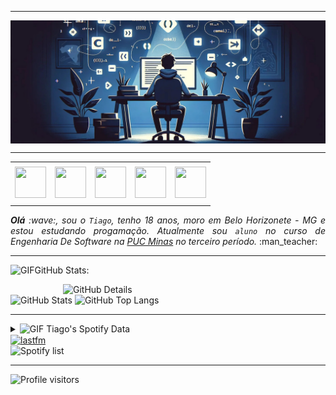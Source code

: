 -----

<div>
<img align="center" alt="Header" src="https://github.com/TiagoBoavAmaral/TiagoBoavAmaral/blob/main/img/tiagoheader%20(1).jpg"/>
</div>

-----

<div align="center">
<table>
<tr>
 <td align="center" colspan="11"></td>
</tr> 
<tr>
<td><a href="https://github.com/TiagoBoavAmaral" target="_blank"><img src="https://github.com/joaopauloaramuni/joaopauloaramuni/blob/main/img/github5.png?raw=true" width="50px" height="50px"/></a>
</td>
<td><a href="mailto:tiago.boam@gmail.com" target="_blank"><img src="https://github.com/joaopauloaramuni/joaopauloaramuni/blob/main/img/gmail3.png?raw=true" width="50px" height="50px"/></a>
</td>
<td><a href="https://wa.me/5534999612450" target="_blank"><img src="https://github.com/joaopauloaramuni/joaopauloaramuni/blob/main/img/wpp2.png?raw=true" width="50px" height="50px"/></a>
</td>
<td><a href="https://www.instagram.com/tiagoboavamaral/" target="_blank"><img src="https://github.com/joaopauloaramuni/joaopauloaramuni/blob/main/img/insta2.png?raw=true" width="50px" height="50px"/></a>
</td>
<td><a href="https://www.linkedin.com/in/tiago-boaventura-amaral-420399304/" target="_blank"><img src="https://github.com/joaopauloaramuni/joaopauloaramuni/blob/main/img/linkedin2.png?raw=true" width="50px" height="50px"/></a>
</td>

</tr>
<tr>
 <td align="center" colspan="11"></td>
</tr> 
</table>

</div>
<div align="justify">
<i><b>Olá</b> :wave:, sou o <code>Tiago</code>, tenho 18 anos, moro em Belo Horizonete - MG e estou estudando progamação. Atualmente sou <code>aluno</code> no curso de Engenharia De Software na <a href="https://www.pucminas.br/" target="_blank">PUC Minas</a> no terceiro período.</i> :man_teacher:<br />
</div>

-----

<img height="20" alt="GIF" src="https://github.com/joaopauloaramuni/joaopauloaramuni/blob/main/img/graphic.gif?raw=true"/>GitHub Stats:

<div>
<img align="right" alt="GitHub Details" width="420px" src="http://github-profile-summary-cards.vercel.app/api/cards/profile-details?username=TiagoBoavAmaral&theme=github_dark"/>
<!--- <img alt="GitHub Commits" width="200px" src="http://github-profile-summary-cards.vercel.app/api/cards/productive-time?username=joaopauloaramuni&theme=github_dark"/> -->
<img alt="GitHub Stats" width="200px" src="http://github-profile-summary-cards.vercel.app/api/cards/stats?username=TiagoBoavAmaral&theme=github_dark"/>
<img alt="GitHub Top Langs" width="200px" src="http://github-profile-summary-cards.vercel.app/api/cards/repos-per-language?username=TiagoBoavAmaral&theme=github_dark"/>
</div>

-----

<div>
<div>
<details>
<summary><img height="20" alt="GIF" src="https://github.com/joaopauloaramuni/joaopauloaramuni/blob/main/img/spotify.gif?raw=true"/> Tiago's Spotify Data</summary>
<img src="https://data-card-for-spotify.herokuapp.com/api/card?user_id=hpsynelmervfb8ojbvijipw5d" alt="Data Card for Spotify">
</details>
</div>
<div>
<!-- <a href="https://twitter.com/joaoaramuni" target="_blank"><img align="right" width="400px" height="270px" alt="tweets" src="https://github-readme-twitter.gazf.vercel.app/api?id=joaoaramuni"/></a> -->
<a href="https://www.last.fm/pt/user/TiagoBoav" target="_blank"><img align="center" width="400px" height="270px" alt="lastfm" src="https://lastfm-recently-played.vercel.app/api?user=TiagoBoav&width=400"/></a>
</div>
<div>
<img alt="Spotify list" width="200px" height="270px" src="https://spotify-recently-played-readme.vercel.app/api?user=hpsynelmervfb8ojbvijipw5d&count=10"/>
</div>
</div>

-----

<img alt="Profile visitors" src="https://komarev.com/ghpvc/?username=TiagoBoavAmaral"/>
